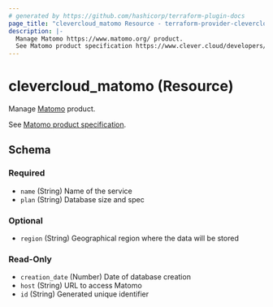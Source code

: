 ```yaml
---
# generated by https://github.com/hashicorp/terraform-plugin-docs
page_title: "clevercloud_matomo Resource - terraform-provider-clevercloud"
description: |-
  Manage Matomo https://www.matomo.org/ product.
  See Matomo product specification https://www.clever.cloud/developers/doc/addons/matomo/.
---
```


# clevercloud_matomo (Resource)

Manage [Matomo](https://www.matomo.org/) product.

See [Matomo product specification](https://www.clever.cloud/developers/doc/addons/matomo/).



<!-- schema generated by tfplugindocs -->
## Schema

### Required

- `name` (String) Name of the service
- `plan` (String) Database size and spec

### Optional

- `region` (String) Geographical region where the data will be stored

### Read-Only

- `creation_date` (Number) Date of database creation
- `host` (String) URL to access Matomo
- `id` (String) Generated unique identifier
